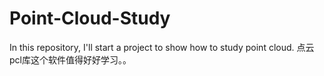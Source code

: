 # Point-Cloud-Study
In this repository, I'll start a project to show how to study point cloud.
点云pcl库这个软件值得好好学习。。
